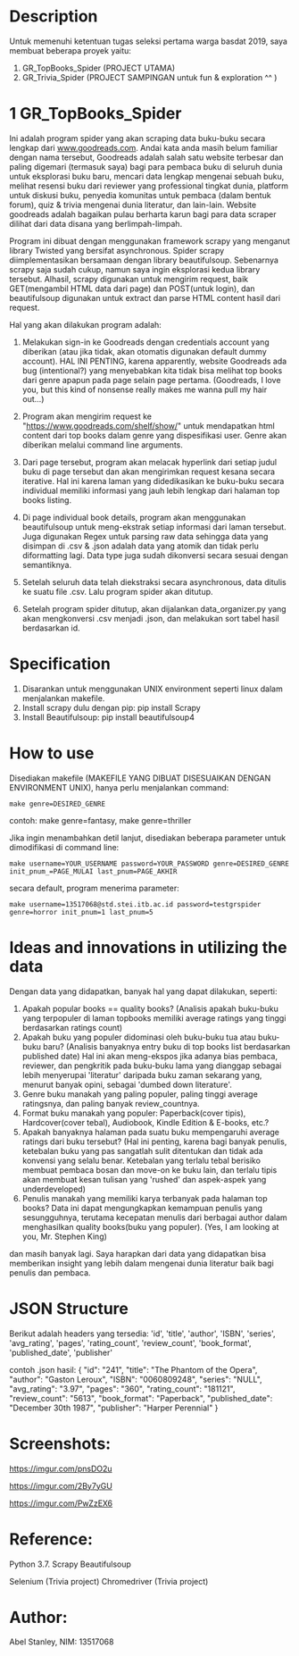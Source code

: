 # Description
Untuk memenuhi ketentuan tugas seleksi pertama warga basdat 2019, saya membuat beberapa proyek yaitu:
1. GR_TopBooks_Spider (PROJECT UTAMA)
2. GR_Trivia_Spider (PROJECT SAMPINGAN untuk fun & exploration ^^ )

# 1 GR_TopBooks_Spider
Ini adalah program spider yang akan scraping data buku-buku secara lengkap dari www.goodreads.com. Andai kata anda masih belum familiar dengan nama tersebut, Goodreads adalah salah satu website terbesar dan paling digemari (termasuk saya) bagi para pembaca buku di seluruh dunia untuk eksplorasi buku baru, mencari data lengkap mengenai sebuah buku, melihat resensi buku dari reviewer yang professional tingkat dunia, platform untuk diskusi buku, penyedia komunitas untuk pembaca (dalam bentuk forum), quiz & trivia mengenai dunia literatur, dan lain-lain. Website goodreads adalah bagaikan pulau berharta karun bagi para data scraper dilihat dari data disana yang berlimpah-limpah.

Program ini dibuat dengan menggunakan framework scrapy yang menganut library Twisted yang bersifat asynchronous. Spider scrapy diimplementasikan bersamaan dengan library beautifulsoup. Sebenarnya scrapy saja sudah cukup, namun saya ingin eksplorasi kedua library tersebut. Alhasil, scrapy digunakan untuk mengirim request, baik GET(mengambil HTML data dari page) dan POST(untuk login), dan beautifulsoup digunakan untuk extract dan parse HTML content hasil dari request.

Hal yang akan dilakukan program adalah:
1. Melakukan sign-in ke Goodreads dengan credentials account yang diberikan (atau jika tidak, akan otomatis digunakan default dummy account). HAL INI PENTING, karena apparently, website Goodreads ada bug (intentional?) yang menyebabkan kita tidak bisa melihat top books dari genre apapun pada page selain page pertama. (Goodreads, I love you, but this kind of nonsense really makes me wanna pull my hair out...)

2. Program akan mengirim request ke "https://www.goodreads.com/shelf/show/<genre>" untuk mendapatkan html content dari top books dalam genre yang dispesifikasi user. Genre akan diberikan melalui command line arguments.

3. Dari page tersebut, program akan melacak hyperlink dari setiap judul buku di page tersebut dan akan mengirimkan request kesana secara iterative. Hal ini karena laman yang didedikasikan ke buku-buku secara individual memiliki informasi yang jauh lebih lengkap dari halaman top books listing.

4. Di page individual book details, program akan menggunakan beautifulsoup untuk meng-ekstrak setiap informasi dari laman tersebut. Juga digunakan Regex untuk parsing raw data sehingga data yang disimpan di .csv & .json adalah data yang atomik dan tidak perlu diformatting lagi. Data type juga sudah dikonversi secara sesuai dengan semantiknya.

5. Setelah seluruh data telah diekstraksi secara asynchronous, data ditulis ke suatu file .csv. Lalu program spider akan ditutup.

6. Setelah program spider ditutup, akan dijalankan data_organizer.py yang akan mengkonversi .csv menjadi .json, dan melakukan sort tabel hasil berdasarkan id.

# Specification
1. Disarankan untuk menggunakan UNIX environment seperti linux dalam menjalankan makefile.
2. Install scrapy dulu dengan pip: 
    pip install Scrapy
3. Install Beautifulsoup:
    pip install beautifulsoup4

# How to use
Disediakan makefile (MAKEFILE YANG DIBUAT DISESUAIKAN DENGAN ENVIRONMENT UNIX), hanya perlu menjalankan command:

    make genre=DESIRED_GENRE 

contoh: make genre=fantasy, make genre=thriller

Jika ingin menambahkan detil lanjut, disediakan beberapa parameter untuk dimodifikasi di command line:

    make username=YOUR_USERNAME password=YOUR_PASSWORD genre=DESIRED_GENRE init_pnum_=PAGE_MULAI last_pnum=PAGE_AKHIR

secara default, program menerima parameter: 
    
    make username=13517068@std.stei.itb.ac.id password=testgrspider genre=horror init_pnum=1 last_pnum=5

# Ideas and innovations in utilizing the data
Dengan data yang didapatkan, banyak hal yang dapat dilakukan, seperti:
1. Apakah popular books == quality books? (Analisis apakah buku-buku yang terpopuler di laman topbooks memiliki average ratings yang tinggi berdasarkan ratings count)
2. Apakah buku yang populer didominasi oleh buku-buku tua atau buku-buku baru? (Analisis banyaknya entry buku di top books list berdasarkan published date) Hal ini akan meng-ekspos jika adanya bias pembaca, reviewer, dan pengkritik pada buku-buku lama yang dianggap sebagai lebih menyerupai 'literatur' daripada buku zaman sekarang yang, menurut banyak opini, sebagai 'dumbed down literature'.
3. Genre buku manakah yang paling populer, paling tinggi average ratingsnya, dan paling banyak review_countnya.
4. Format buku manakah yang populer: Paperback(cover tipis), Hardcover(cover tebal), Audiobook, Kindle Edition & E-books, etc.?
5. Apakah banyaknya halaman pada suatu buku mempengaruhi average ratings dari buku tersebut? (Hal ini penting, karena bagi banyak penulis, ketebalan buku yang pas sangatlah sulit ditentukan dan tidak ada konvensi yang selalu benar. Ketebalan yang terlalu tebal berisiko membuat pembaca bosan dan move-on ke buku lain, dan terlalu tipis akan membuat kesan tulisan yang 'rushed' dan aspek-aspek yang underdeveloped)
6. Penulis manakah yang memiliki karya terbanyak pada halaman top books? Data ini dapat mengungkapkan kemampuan penulis yang sesungguhnya, terutama kecepatan menulis dari berbagai author dalam menghasilkan quality books(buku yang populer). (Yes, I am looking at you, Mr. Stephen King) 

dan masih banyak lagi. Saya harapkan dari data yang didapatkan bisa memberikan insight yang lebih dalam mengenai dunia literatur baik bagi penulis dan pembaca.

# JSON Structure
Berikut adalah headers yang tersedia:
'id',
'title', 
'author', 
'ISBN', 
'series', 
'avg_rating', 
'pages', 
'rating_count', 
'review_count', 
'book_format',
'published_date', 
'publisher'

contoh .json hasil:
    {
        "id": "241",
        "title": "The Phantom of the Opera",
        "author": "Gaston Leroux",
        "ISBN": "0060809248",
        "series": "NULL",
        "avg_rating": "3.97",
        "pages": "360",
        "rating_count": "181121",
        "review_count": "5613",
        "book_format": "Paperback",
        "published_date": "December 30th 1987",
        "publisher": "Harper Perennial"
    }

# Screenshots:
https://imgur.com/pnsDO2u

https://imgur.com/2By7yGU

https://imgur.com/PwZzEX6

# Reference:
  Python 3.7.
  Scrapy
  Beautifulsoup

  Selenium (Trivia project)
  Chromedriver (Trivia project)

# Author:
  Abel Stanley, NIM: 13517068
